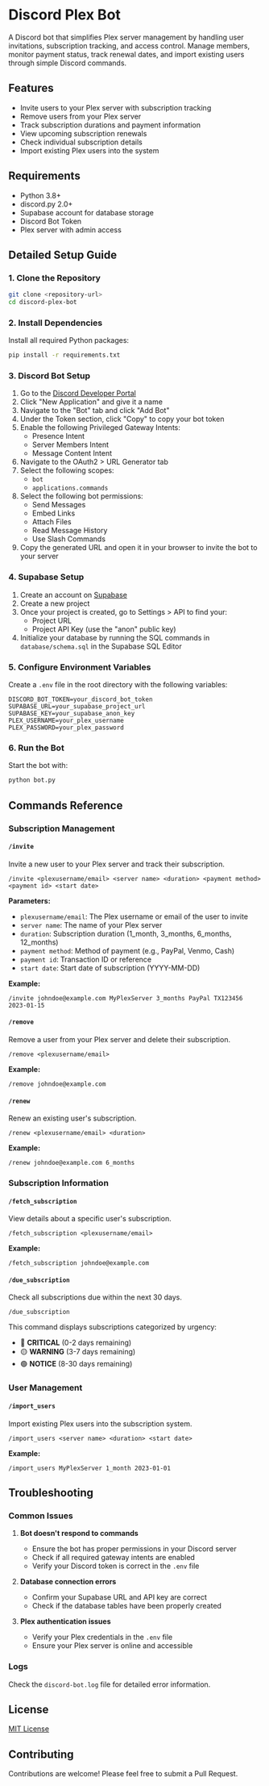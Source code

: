 # Discord Plex Bot

A Discord bot that simplifies Plex server management by handling user invitations, subscription tracking, and access control. Manage members, monitor payment status, track renewal dates, and import existing users through simple Discord commands.

## Features

- Invite users to your Plex server with subscription tracking
- Remove users from your Plex server
- Track subscription durations and payment information
- View upcoming subscription renewals
- Check individual subscription details
- Import existing Plex users into the system

## Requirements

- Python 3.8+
- discord.py 2.0+
- Supabase account for database storage
- Discord Bot Token
- Plex server with admin access

## Detailed Setup Guide

### 1. Clone the Repository

```bash
git clone <repository-url>
cd discord-plex-bot
```

### 2. Install Dependencies

Install all required Python packages:

```bash
pip install -r requirements.txt
```

### 3. Discord Bot Setup

1. Go to the [Discord Developer Portal](https://discord.com/developers/applications)
2. Click "New Application" and give it a name
3. Navigate to the "Bot" tab and click "Add Bot"
4. Under the Token section, click "Copy" to copy your bot token
5. Enable the following Privileged Gateway Intents:
   - Presence Intent
   - Server Members Intent
   - Message Content Intent
6. Navigate to the OAuth2 > URL Generator tab
7. Select the following scopes:
   - `bot`
   - `applications.commands`
8. Select the following bot permissions:
   - Send Messages
   - Embed Links
   - Attach Files
   - Read Message History
   - Use Slash Commands
9. Copy the generated URL and open it in your browser to invite the bot to your server

### 4. Supabase Setup

1. Create an account on [Supabase](https://supabase.com/)
2. Create a new project
3. Once your project is created, go to Settings > API to find your:
   - Project URL
   - Project API Key (use the "anon" public key)
4. Initialize your database by running the SQL commands in `database/schema.sql` in the Supabase SQL Editor

### 5. Configure Environment Variables

Create a `.env` file in the root directory with the following variables:

```
DISCORD_BOT_TOKEN=your_discord_bot_token
SUPABASE_URL=your_supabase_project_url
SUPABASE_KEY=your_supabase_anon_key
PLEX_USERNAME=your_plex_username
PLEX_PASSWORD=your_plex_password
```

### 6. Run the Bot

Start the bot with:

```bash
python bot.py
```

## Commands Reference

### Subscription Management

#### `/invite`
Invite a new user to your Plex server and track their subscription.

```
/invite <plexusername/email> <server name> <duration> <payment method> <payment id> <start date>
```

**Parameters:**
- `plexusername/email`: The Plex username or email of the user to invite
- `server name`: The name of your Plex server
- `duration`: Subscription duration (1_month, 3_months, 6_months, 12_months)
- `payment method`: Method of payment (e.g., PayPal, Venmo, Cash)
- `payment id`: Transaction ID or reference
- `start date`: Start date of subscription (YYYY-MM-DD)

**Example:**
```
/invite johndoe@example.com MyPlexServer 3_months PayPal TX123456 2023-01-15
```

#### `/remove`
Remove a user from your Plex server and delete their subscription.

```
/remove <plexusername/email>
```

**Example:**
```
/remove johndoe@example.com
```

#### `/renew`
Renew an existing user's subscription.

```
/renew <plexusername/email> <duration>
```

**Example:**
```
/renew johndoe@example.com 6_months
```

### Subscription Information

#### `/fetch_subscription`
View details about a specific user's subscription.

```
/fetch_subscription <plexusername/email>
```

**Example:**
```
/fetch_subscription johndoe@example.com
```

#### `/due_subscription`
Check all subscriptions due within the next 30 days.

```
/due_subscription
```

This command displays subscriptions categorized by urgency:
- 🔴 **CRITICAL** (0-2 days remaining)
- 🟡 **WARNING** (3-7 days remaining)
- 🟢 **NOTICE** (8-30 days remaining)

### User Management

#### `/import_users`
Import existing Plex users into the subscription system.

```
/import_users <server name> <duration> <start date>
```

**Example:**
```
/import_users MyPlexServer 1_month 2023-01-01
```

## Troubleshooting

### Common Issues

1. **Bot doesn't respond to commands**
   - Ensure the bot has proper permissions in your Discord server
   - Check if all required gateway intents are enabled
   - Verify your Discord token is correct in the `.env` file

2. **Database connection errors**
   - Confirm your Supabase URL and API key are correct
   - Check if the database tables have been properly created

3. **Plex authentication issues**
   - Verify your Plex credentials in the `.env` file
   - Ensure your Plex server is online and accessible

### Logs

Check the `discord-bot.log` file for detailed error information.

## License

[MIT License](LICENSE)

## Contributing

Contributions are welcome! Please feel free to submit a Pull Request.